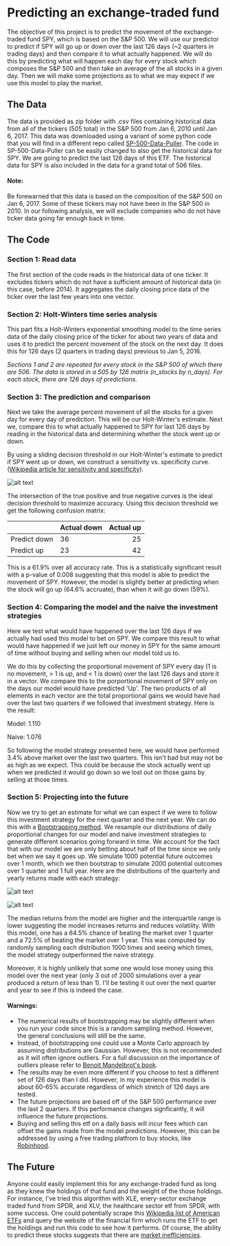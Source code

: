 # Predicting an exchange-traded fund
The objective of this project is to predict the movement of the exchange-traded fund SPY, which is based on the S&P 500. We will use our predictor to predict if SPY will go up or down over the last 126 days (~2 quarters in trading days) and then compare it to what actually happened. We will do this by predicting what will happen each day for every stock which composes the S&P 500 and then take an average of the all stocks in a given day. Then we will make some projections as to what we may expect if we use this model to play the market. 

## The Data
The data is provided as zip folder with .csv files containing historical data from all of the tickers (505 total) in the S&P 500 from Jan 6, 2010 until Jan 6, 2017. This data was downloaded using a variant of some python code that you will find in a different repo called [SP-500-Data-Puller](https://github.com/MiningMyBusiness/SP500-Data-Puller). The code in SP-500-Data-Puller can be easily changed to also get the historical data for SPY. We are going to predict the last 126 days of this ETF. The historical data for SPY is also included in the data for a grand total of 506 files. 

#### Note: 
Be forewarned that this data is based on the composition of the S&P 500 on Jan 6, 2017. Some of these tickers may not have been in the S&P 500 in 2010. In our following analysis, we will exclude companies who do not have ticker data going far enough back in time. 

## The Code

### Section 1: Read data
The first section of the code reads in the historical data of one ticker. It excludes tickers which do not have a sufficient amount of historical data (in this case, before 2014). It aggregates the daily closing price data of the ticker over the last few years into one vector.

### Section 2: Holt-Winters time series analysis
This part fits a Holt-Winters exponential smoothing model to the time series data of the daily closing price of the ticker for about two years of data and uses it to predict the percent movement of the stock on the next day. It does this for 126 days (2 quarters in trading days) previous to Jan 5, 2016. 

*Sections 1 and 2 are repeated for every stock in the S&P 500 of which there are 506. The data is stored in a 505 by 126 matrix (n_stocks by n_days). For each stock, there are 126 days of predictions.*

### Section 3: The prediction and comparison
Next we take the average percent movement of all the stocks for a given day for every day of prediction. This will be our Holt-Winter's estimate. Next we, compare this to what actually happened to SPY for last 126 days by reading in the historical data and determining whether the stock went up or down. 

By using a sliding decision threshold in our Holt-Winter's estimate to predict if SPY went up or down, we construct a sensitivity vs. specificity curve. ([Wikipedia article for sensitivity and specificity](https://en.wikipedia.org/wiki/Sensitivity_and_specificity)). 

![alt text](https://github.com/MiningMyBusiness/Predicting-an-exchange-traded-fund/raw/master/SensVsSpec2.png "Sensitivity vs. Specificity")

The intersection of the true positive and true negative curves is the ideal decision threshold to maximize accuracy. Using this decision threshold we get the following confusion matrix:

|              | Actual down | Actual up |
| -------------|:------------| ---------:|
| Predict down |      36     |     25    |
| Predict up   |      23     |     42    |

This is a 61.9% over all accuracy rate. This is a statistically significant result with a p-value of 0.008 suggesting that this model is able to predict the movement of SPY. However, the model is slightly better at predicting when the stock will go up (64.6% accruate), than when it will go down (59%). 

### Section 4: Comparing the model and the naive the investment strategies
Here we test what would have happened over the last 126 days if we actually had used this model to bet on SPY. We compare this result to what would have happened if we just left our money in SPY for the same amount of time without buying and selling when our model told us to. 

We do this by collecting the proportional movement of SPY every day (1 is no movement, > 1 is up, and < 1 is down) over the last 126 days and store it in a vector. We compare this to the porportional movement of SPY only on the days our model would have predicted 'Up'. The two products of all elements in each vector are the total proportional gains we would have had over the last two quarters if we followed that investment strategy. Here is the result:

Model: 1.110

Naive: 1.076

So following the model strategy presented here, we would have performed 3.4% above market over the last two quarters. This isn't bad but may not be as high as we expect. This could be because the stock actually went up when we predicted it would go down so we lost out on those gains by selling at those times. 

### Section 5: Projecting into the future
Now we try to get an estimate for what we can expect if we were to follow this investment strategy for the next quarter and the next year. We can do this with a [Bootstrapping method](https://en.wikipedia.org/wiki/Bootstrapping_(statistics)). We resample our distributions of daily proportional changes for our model and naive investment strategies to generate different scenarios going forward in time. We account for the fact that with our model we are only betting about half of the time since we only bet when we say it goes up. We simulate 1000 potential future outcomes over 1 month, which we then bootstrap to simulate 2000 potential outcomes over 1 quarter and 1 full year. Here are the distributions of the quarterly and yearly returns made with each strategy:

![alt text](https://github.com/MiningMyBusiness/Predicting-an-exchange-traded-fund/raw/master/QuarterlyReturns.png "Quarterly Returns")

![alt text](https://github.com/MiningMyBusiness/Predicting-an-exchange-traded-fund/raw/master/YearlyReturns.png "Yearly Returns")

The median returns from the model are higher and the interquartile range is lower suggesting the model increases returns and reduces volatility. With this model, one has a 64.5% chance of beating the market over 1 quarter and a 72.5% of beating the market over 1 year. This was computed by randomly sampling each distribution 1000 times and seeing which times, the model strategy outperformed the naive strategy. 

Moreover, it is highly unlikely that some one would lose money using this model over the next year (only 3 out of 2000 simulations over a year produced a return of less than 1). I'll be testing it out over the next quarter and year to see if this is indeed the case. 

#### Warnings:
* The numerical results of bootstrapping may be slightly different when you run your code since this is a random sampling method. However, the general conclusions will still be the same. 
* Instead, of bootstrapping one could use a Monte Carlo approach by assuming distributions are Gaussian. However, this is not recommended as it will often ignore outliers. For a full discussion on the importance of outliers please refer to [Benoit Mandelbrot's book](https://www.amazon.com/Misbehavior-Markets-Fractal-Financial-Turbulence/dp/0465043577).
* The results may be even more different if you choose to test a different set of 126 days than I did. However, in my experience this model is about 60-65% accurate regardless of which stretch of 126 days are tested. 
* The future projections are based off of the S&P 500 performance over the last 2 quarters. If this performance changes signficantly, it will influence the future projections. 
* Buying and selling this etf on a daily basis will incur fees which can offset the gains made from the model predictions. However, this can be addressed by using a free trading platfrom to buy stocks, like [Robinhood](https://www.robinhood.com/).

## The Future
Anyone could easily implement this for any exchange-traded fund as long as they knew the holdings of that fund and the weight of the those holdings. For instance, I've tried this algorithm with XLE, enery-sector exchange traded fund from SPDR, and XLV, the healthcare sector etf from SPDR, with some success. One could potentially scrape this [Wikipedia list of American ETFs](https://en.wikipedia.org/wiki/List_of_American_exchange-traded_funds) and query the website of the financial firm which runs the ETF to get the holdings and run this code to see how it performs. Of course, the ability to predict these stocks suggests that there are [market inefficiencies](https://en.wikipedia.org/wiki/Efficient-market_hypothesis). 
